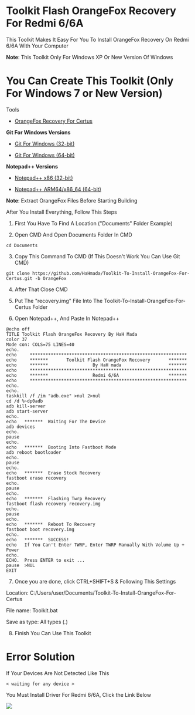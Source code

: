 # Toolkit Flash OrangeFox Recovery For Redmi 6/6A



This Toolkit Makes It Easy For You To Install OrangeFox Recovery On Redmi 6/6A With Your Computer

**Note**: This Toolkit Only For Windows XP Or New Version Of Windows 

# You Can Create This Toolkit (Only For Windows 7 or New Version)

Tools

- [OrangeFox Recovery For Certus](https://dl.orangefox.download/62408c446a44bc73841965cf "OrangeFox")

**Git For Windows Versions**

- [Git For Windows (32-bit)](https://objects.githubusercontent.com/github-production-release-asset-2e65be/23216272/3a299a53-faf3-4a79-b4f5-bc1b0bd64f74?X-Amz-Algorithm=AWS4-HMAC-SHA256&X-Amz-Credential=releaseassetproduction%2F20241129%2Fus-east-1%2Fs3%2Faws4_request&X-Amz-Date=20241129T124320Z&X-Amz-Expires=300&X-Amz-Signature=91f5e2d35ff6633fd1677dffa6ba06a7e413695db401841627db031ad54e2dd2&X-Amz-SignedHeaders=host&response-content-disposition=attachment%3B%20filename%3DGit-2.47.1-32-bit.exe&response-content-type=application%2Foctet-stream "Git-For-Windows_32-bit")

- [Git For Windows (64-bit)](https://objects.githubusercontent.com/github-production-release-asset-2e65be/23216272/67e30882-badc-4f28-a242-90f27d9ed99d?X-Amz-Algorithm=AWS4-HMAC-SHA256&X-Amz-Credential=releaseassetproduction%2F20241129%2Fus-east-1%2Fs3%2Faws4_request&X-Amz-Date=20241129T124520Z&X-Amz-Expires=300&X-Amz-Signature=6225f1644bf93572e9185340d9f49716f4ea6fd267ff34d22988782aed287675&X-Amz-SignedHeaders=host&response-content-disposition=attachment%3B%20filename%3DGit-2.47.1-64-bit.exe&response-content-type=application%2Foctet-stream "Git-For-Windows_64-bit")

**Notepad++ Versions**

- [Notepad++ x86 (32-bit)](https://objects.githubusercontent.com/github-production-release-asset-2e65be/33014811/cddd26c4-d387-4259-ba6c-cefba3b02e13?X-Amz-Algorithm=AWS4-HMAC-SHA256&X-Amz-Credential=releaseassetproduction%2F20241129%2Fus-east-1%2Fs3%2Faws4_request&X-Amz-Date=20241129T123354Z&X-Amz-Expires=300&X-Amz-Signature=f5ca99e3fa48aba1309bccdca9e3b6189e8dc052cfe78781ed4d73d2816f5c59&X-Amz-SignedHeaders=host&response-content-disposition=attachment%3B%20filename%3Dnpp.8.7.2.Installer.exe&response-content-type=application%2Foctet-stream "Notepad++_x86")

- [Notepad++ ARM64/x86_64 (64-bit)](https://objects.githubusercontent.com/github-production-release-asset-2e65be/33014811/a768fb53-85e0-4176-bb94-2f0a48463375?X-Amz-Algorithm=AWS4-HMAC-SHA256&X-Amz-Credential=releaseassetproduction%2F20241129%2Fus-east-1%2Fs3%2Faws4_request&X-Amz-Date=20241129T123713Z&X-Amz-Expires=300&X-Amz-Signature=469ddee8bc51648bad2e4ef8c8e4f3c958978c6f4bad7371d3c7cd256eb0a206&X-Amz-SignedHeaders=host&response-content-disposition=attachment%3B%20filename%3Dnpp.8.7.2.Installer.arm64.exe&response-content-type=application%2Foctet-stream "Notepad++_ARM64")

**Note**: Extract OrangeFox Files Before Starting Building

After You Install Everything, Follow This Steps

1. First You Have To Find A Location ("Documents" Folder Example)

2. Open CMD And Open Documents Folder In CMD

```
cd Documents
```

3. Copy This Command To CMD (If This Doesn't Work You Can Use Git CMD)

```
git clone https://github.com/HaHmada/Toolkit-To-Install-OrangeFox-For-Certus.git -b OrangeFox
```

4. After That Close CMD

5. Put The "recovery.img" File Into The Toolkit-To-Install-OrangeFox-For-Certus Folder

6. Open Notepad++, And Paste In Notepad++

```
@echo off
TITLE Toolkit Flash OrangeFox Recovery By HaH Mada
color 37
Mode con: COLS=75 LINES=40
echo.
echo     ************************************************************
echo     *******       Toolkit Flash OrangeFox Recovery       *******
echo     *******                 By HaH mada                  *******
echo     ************************************************************
echo     *******                 Redmi 6/6A                   *******
echo     ************************************************************
echo.             
echo.
taskkill /f /im "adb.exe" >nul 2>nul
cd /d %~dp0adb
adb kill-server
adb start-server
echo.
echo   *******  Waiting For The Device
adb devices
echo.
pause
echo.
echo   *******  Booting Into Fastboot Mode
adb reboot bootloader
echo.
pause
echo.
echo   *******  Erase Stock Recovery
fastboot erase recovery
echo.
pause
echo.
echo   *******  Flashing Twrp Recovery
fastboot flash recovery recovery.img
echo.
pause
echo.
echo   *******  Reboot To Recovery
fastboot boot recovery.img
echo.             
echo   *******  SUCCESS!
echo   If You Can't Enter TWRP, Enter TWRP Manually With Volume Up + Power   
echo.                
ECHO.  Press ENTER to exit ...
pause  >NUL
EXIT
```

7. Once you are done, click CTRL+SHIFT+S & Following This Settings

Location: C:/Users/user/Documents/Toolkit-To-Install-OrangeFox-For-Certus

File name: Toolkit.bat

Save as type: All types (*.*)

8. Finish You Can Use This Toolkit

# Error Solution

If Your Devices Are Not Detected Like This

```
< waiting for any device >
```
You Must Install Driver For Redmi 6/6A, Click the Link Below

<a href="https://xiaomidriver.com/xiaomi-redmi-6a"><img src="https://img.shields.io/badge/Driver%20For-Redmi%206/6A-orange?style=flat&logo=xiaomi" /></a>
